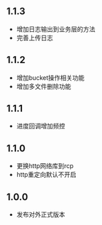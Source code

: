 ## 1.1.3
- 增加日志输出到业务层的方法
- 完善上传日志

## 1.1.2
- 增加bucket操作相关功能
- 增加多文件删除功能

## 1.1.1
- 进度回调增加频控

## 1.1.0
- 更换http网络库到rcp
- http重定向默认不开启

## 1.0.0
- 发布对外正式版本